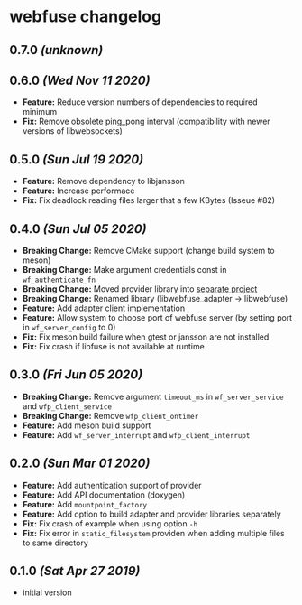 # webfuse changelog

## 0.7.0 _(unknown)_

## 0.6.0 _(Wed Nov 11 2020)_

*   __Feature:__ Reduce version numbers of dependencies to required minimum
*   __Fix:__ Remove obsolete ping_pong interval (compatibility with newer versions of libwebsockets) 

## 0.5.0 _(Sun Jul 19 2020)_

*   __Feature:__ Remove dependency to libjansson
*   __Feature:__ Increase performace
*   __Fix:__ Fix deadlock reading files larger that a few KBytes (Isseue #82)

## 0.4.0 _(Sun Jul 05 2020)_

*   __Breaking Change:__ Remove CMake support (change build system to meson)
*   __Breaking Change:__ Make argument credentials const in `wf_authenticate_fn`
*   __Breaking Change:__ Moved provider library into [separate project](https://github.com/falk-werner/webfuse-provider)
*   __Breaking Change:__ Renamed library (libwebfuse_adapter -> libwebfuse)
*   __Feature:__ Add adapter client implementation
*   __Feature:__ Allow system to choose port of webfuse server (by setting port in `wf_server_config` to 0)
*   __Fix:__ Fix meson build failure when gtest or jansson are not installed
*   __Fix:__ Fix crash if libfuse is not available at runtime

## 0.3.0 _(Fri Jun 05 2020)_

*   __Breaking Change:__ Remove argument `timeout_ms` in  `wf_server_service` and `wfp_client_service`
*   __Breaking Change:__ Remove `wfp_client_ontimer`
*   __Feature:__ Add meson build support
*   __Feature:__ Add `wf_server_interrupt` and `wfp_client_interrupt`

## 0.2.0 _(Sun Mar 01 2020)_

*   __Feature:__ Add authentication support of provider
*   __Feature:__ Add API documentation (doxygen)
*   __Feature:__ Add `mountpoint_factory`
*   __Feature:__ Add option to build adapter and provider libraries separately
*   __Fix:__ Fix crash of example when using option `-h`
*   __Fix:__ Fix error in `static_filesystem` providen when adding multiple files to same directory

## 0.1.0 _(Sat Apr 27 2019)_

*   initial version
